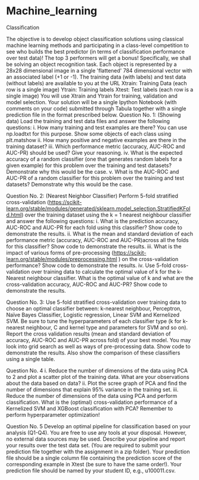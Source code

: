 # Machine_learning
Classification

The objective is to develop object classification solutions using classical machine learning methods and participating in a class-level competition to see who builds the best predictor (in terms of classification performance over test data)! The top 3 performers will get a bonus!
Specifically, we shall be solving an object recognition task. Each object is represented by a 28x28 dimensional image in a single 'flattened' 784 dimensional vector with an associated label (+1 or -1). The training data (with labels) and test data (without labels) are available to you at the URL 
Xtrain: Training Data (each row is a single image)
Ytrain: Training labels
Xtest: Test labels (each row is a single image)
You will use Xtrain and Ytrain for training, validation and model selection. Your solution will be a single Ipython Notebook (with comments on your code) submitted through Tabula together with a single prediction file in the format prescribed below.
Question No. 1: (Showing data) 
Load the training and test data files and answer the following questions:
i. How many training and test examples are there? You can use np.loadtxt for this purpose. Show some objects of each class using plt.matshow
ii. How many positive and negative examples are there in the training dataset?
iii. Which performance metric (accuracy, AUC-ROC and AUC-PR) should be used? Give your reasoning.
iv. What is the expected accuracy of a random classifier (one that generates random labels for a given example) for this problem over the training and test datasets? Demonstrate why this would be the case.
v. What is the AUC-ROC and AUC-PR of a random classifier for this problem over the training and test datasets? Demonstrate why this would be the case.

Question No. 2: (Nearest Neighbor Classifier)
Perform 5-fold stratified cross-validation (https://scikit-learn.org/stable/modules/generated/sklearn.model_selection.StratifiedKFold.html) over the training dataset using the k = 1 nearest neighbour classifier and answer the following questions:
i. What is the prediction accuracy, AUC-ROC and AUC-PR for each fold using this classifier? Show code to demonstrate the results.
ii. What is the mean and standard deviation of each performance metric (accuracy, AUC-ROC and AUC-PR)across all the folds for this classifier? Show code to demonstrate the results.
iii. What is the impact of various forms of pre-processing (https://scikit-learn.org/stable/modules/preprocessing.html ) on the cross-validation performance? Show code to demonstrate the results.
iv. Use 5-fold cross-validation over training data to calculate the optimal value of k for the k-Nearest neighbour classifier. What is the optimal value of k and what are the cross-validation accuracy, AUC-ROC and AUC-PR? Show code to demonstrate the results.

Question No. 3:
Use 5-fold stratified cross-validation over training data to choose an optimal classifier between: k-nearest neighbour, Perceptron, Naïve Bayes Classifier, Logistic regression, Linear SVM and Kernelized SVM. Be sure to tune the hyperparameters of each classifier type (k for k-nearest neighbour, C and kernel type and parameters for SVM and so on). Report the cross validation results (mean and standard deviation of accuracy, AUC-ROC and AUC-PR across fold) of your best model. You may look into grid search as well as ways of pre-processing data. Show code to demonstrate the results. Also show the comparison of these classifiers using a single table.

Question No. 4 
i. Reduce the number of dimensions of the data using PCA to 2 and plot a scatter plot of the training data. What are your observations about the data based on data?
ii. Plot the scree graph of PCA and find the number of dimensions that explain 95% variance in the training set.
iii. Reduce the number of dimensions of the data using PCA and perform classification. What is the (optimal) cross-validation performance of a Kernelized SVM and XGBoost classification with PCA? Remember to perform hyperparameter optimization!

Question No. 5 
Develop an optimal pipeline for classification based on your analysis (Q1-Q4). You are free to use any tools at your disposal. However, no external data sources may be used. Describe your pipeline and report your results over the test data set. (You are required to submit your prediction file together with the assignment in a zip folder). Your prediction file should be a single column file containing the prediction score of the corresponding example in Xtest (be sure to have the same order!). Your prediction file should be named by your student ID, e.g., u100011.csv.
